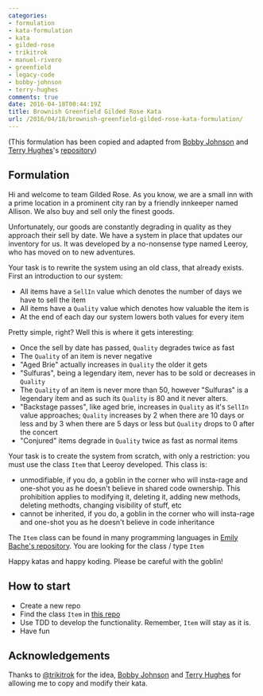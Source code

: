 ```yaml
---
categories:
- formulation
- kata-formulation
- kata
- gilded-rose
- trikitrok
- manuel-rivero
- greenfield
- legacy-code
- bobby-johnson
- terry-hughes
comments: true
date: 2016-04-18T00:44:19Z
title: Brownish Greenfield Gilded Rose Kata
url: /2016/04/18/brownish-greenfield-gilded-rose-kata-formulation/
---
```


(This formulation has been copied and adapted from [Bobby Johnson][notmyself] and [Terry Hughes][terryhughes]'s [repository](https://github.com/NotMyself/GildedRose))

## Formulation

Hi and welcome to team Gilded Rose. As you know, we are a small inn with a prime location in a prominent city ran by a friendly innkeeper named Allison. We also buy and sell only the finest goods. 

Unfortunately, our goods are constantly degrading in quality as they approach their sell by date. We have a system in place that updates our inventory for us. It was developed by a no-nonsense type named Leeroy, who has moved on to new adventures. 

Your task is to rewrite the system using an old class, that already exists.
First an introduction to our system:

- All items have a ``SellIn`` value which denotes the number of days we have to sell the item
- All items have a ``Quality`` value which denotes how valuable the item is
- At the end of each day our system lowers both values for every item

Pretty simple, right? Well this is where it gets interesting:

- Once the sell by date has passed, ``Quality`` degrades twice as fast
- The ``Quality`` of an item is never negative
- "Aged Brie" actually increases in ``Quality`` the older it gets
- "Sulfuras", being a legendary item, never has to be sold or decreases in ``Quality``
- The ``Quality`` of an item is never more than 50, however "Sulfuras" is a legendary item and as such its ``Quality`` is 80 and it never alters.
- "Backstage passes", like aged brie, increases in ``Quality`` as it's ``SellIn`` value approaches; ``Quality`` increases by 2 when there are 10 days or less and by 3 when there are 5 days or less but ``Quality`` drops to 0 after the concert
- "Conjured" items degrade in ``Quality`` twice as fast as normal items

Your task is to create the system from scratch, with only a restriction: you must use the class ``Item`` that Leeroy developed. This class is:

  * unmodifiable, if you do, a goblin in the corner who will insta-rage and one-shot you as he doesn't believe in shared code ownership. This prohibition applies to modifying it, deleting it, adding new methods, deleting methodts, changing visibility of stuff, etc
  * cannot be inherited, if you do, a goblin in the corner who will insta-rage and one-shot you as he doesn't believe in code inheritance

The ``Item`` class can be found in many programming languages in [Emily Bache's repository][emilys-repo]. You are looking for the class / type ``Item``

Happy katas and happy koding. Please be careful with the goblin!

## How to start

  * Create a new repo
  * Find the class ``Item`` in [this repo][emilys-repo]
  * Use TDD to develop the functionality. Remember, ``Item`` will stay as it is.
  * Have fun

## Acknowledgements

Thanks to [@trikitrok][trikitrok] for the idea, [Bobby Johnson][notmyself] and [Terry Hughes][terryhughes] for allowing me to copy and modify their kata.

[emilys-repo]: https://github.com/emilybache/GildedRose-Refactoring-Kata
[trikitrok]: https://twitter.com/@trikitrok
[notmyself]: https://twitter.com/NotMyself
[terryhughes]: https://twitter.com/TerryHughes


